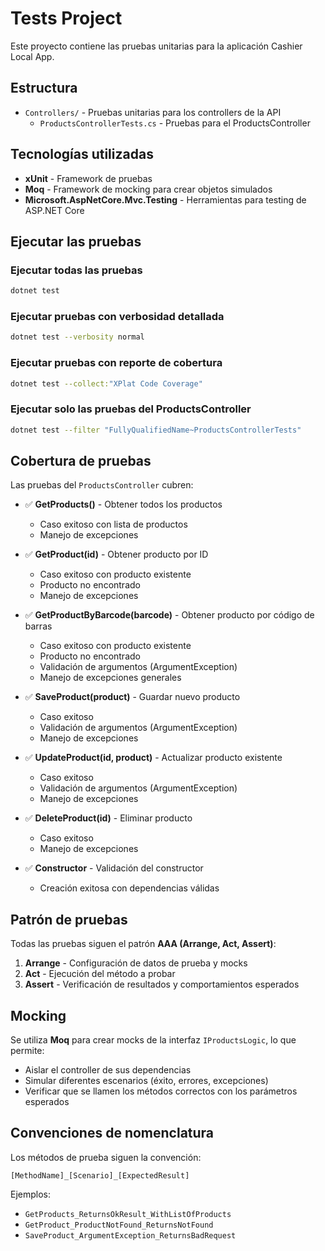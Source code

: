 # Tests Project

Este proyecto contiene las pruebas unitarias para la aplicación Cashier Local App.

## Estructura

- `Controllers/` - Pruebas unitarias para los controllers de la API
  - `ProductsControllerTests.cs` - Pruebas para el ProductsController

## Tecnologías utilizadas

- **xUnit** - Framework de pruebas
- **Moq** - Framework de mocking para crear objetos simulados
- **Microsoft.AspNetCore.Mvc.Testing** - Herramientas para testing de ASP.NET Core

## Ejecutar las pruebas

### Ejecutar todas las pruebas
```bash
dotnet test
```

### Ejecutar pruebas con verbosidad detallada
```bash
dotnet test --verbosity normal
```

### Ejecutar pruebas con reporte de cobertura
```bash
dotnet test --collect:"XPlat Code Coverage"
```

### Ejecutar solo las pruebas del ProductsController
```bash
dotnet test --filter "FullyQualifiedName~ProductsControllerTests"
```

## Cobertura de pruebas

Las pruebas del `ProductsController` cubren:

- ✅ **GetProducts()** - Obtener todos los productos
  - Caso exitoso con lista de productos
  - Manejo de excepciones
  
- ✅ **GetProduct(id)** - Obtener producto por ID
  - Caso exitoso con producto existente
  - Producto no encontrado
  - Manejo de excepciones

- ✅ **GetProductByBarcode(barcode)** - Obtener producto por código de barras
  - Caso exitoso con producto existente
  - Producto no encontrado
  - Validación de argumentos (ArgumentException)
  - Manejo de excepciones generales

- ✅ **SaveProduct(product)** - Guardar nuevo producto
  - Caso exitoso
  - Validación de argumentos (ArgumentException)
  - Manejo de excepciones

- ✅ **UpdateProduct(id, product)** - Actualizar producto existente
  - Caso exitoso
  - Validación de argumentos (ArgumentException)
  - Manejo de excepciones

- ✅ **DeleteProduct(id)** - Eliminar producto
  - Caso exitoso
  - Manejo de excepciones

- ✅ **Constructor** - Validación del constructor
  - Creación exitosa con dependencias válidas

## Patrón de pruebas

Todas las pruebas siguen el patrón **AAA (Arrange, Act, Assert)**:

1. **Arrange** - Configuración de datos de prueba y mocks
2. **Act** - Ejecución del método a probar
3. **Assert** - Verificación de resultados y comportamientos esperados

## Mocking

Se utiliza **Moq** para crear mocks de la interfaz `IProductsLogic`, lo que permite:

- Aislar el controller de sus dependencias
- Simular diferentes escenarios (éxito, errores, excepciones)
- Verificar que se llamen los métodos correctos con los parámetros esperados

## Convenciones de nomenclatura

Los métodos de prueba siguen la convención:
```
[MethodName]_[Scenario]_[ExpectedResult]
```

Ejemplos:
- `GetProducts_ReturnsOkResult_WithListOfProducts`
- `GetProduct_ProductNotFound_ReturnsNotFound`
- `SaveProduct_ArgumentException_ReturnsBadRequest`
